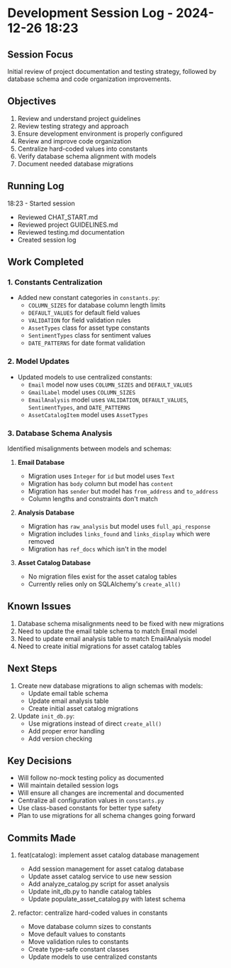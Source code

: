 # Development Session Log - 2024-12-26 18:23

## Session Focus
Initial review of project documentation and testing strategy, followed by database schema and code organization improvements.

## Objectives
1. Review and understand project guidelines
2. Review testing strategy and approach
3. Ensure development environment is properly configured
4. Review and improve code organization
5. Centralize hard-coded values into constants
6. Verify database schema alignment with models
7. Document needed database migrations

## Running Log

18:23 - Started session
- Reviewed CHAT_START.md
- Reviewed project GUIDELINES.md
- Reviewed testing.md documentation
- Created session log

## Work Completed

### 1. Constants Centralization
- Added new constant categories in `constants.py`:
  - `COLUMN_SIZES` for database column length limits
  - `DEFAULT_VALUES` for default field values
  - `VALIDATION` for field validation rules
  - `AssetTypes` class for asset type constants
  - `SentimentTypes` class for sentiment values
  - `DATE_PATTERNS` for date format validation

### 2. Model Updates
- Updated models to use centralized constants:
  - `Email` model now uses `COLUMN_SIZES` and `DEFAULT_VALUES`
  - `GmailLabel` model uses `COLUMN_SIZES`
  - `EmailAnalysis` model uses `VALIDATION`, `DEFAULT_VALUES`, `SentimentTypes`, and `DATE_PATTERNS`
  - `AssetCatalogItem` model uses `AssetTypes`

### 3. Database Schema Analysis
Identified misalignments between models and schemas:
1. **Email Database**
   - Migration uses `Integer` for `id` but model uses `Text`
   - Migration has `body` column but model has `content`
   - Migration has `sender` but model has `from_address` and `to_address`
   - Column lengths and constraints don't match

2. **Analysis Database**
   - Migration has `raw_analysis` but model uses `full_api_response`
   - Migration includes `links_found` and `links_display` which were removed
   - Migration has `ref_docs` which isn't in the model

3. **Asset Catalog Database**
   - No migration files exist for the asset catalog tables
   - Currently relies only on SQLAlchemy's `create_all()`

## Known Issues
1. Database schema misalignments need to be fixed with new migrations
2. Need to update the email table schema to match Email model
3. Need to update email analysis table to match EmailAnalysis model
4. Need to create initial migrations for asset catalog tables

## Next Steps
1. Create new database migrations to align schemas with models:
   - Update email table schema
   - Update email analysis table
   - Create initial asset catalog migrations
2. Update `init_db.py`:
   - Use migrations instead of direct `create_all()`
   - Add proper error handling
   - Add version checking

## Key Decisions
- Will follow no-mock testing policy as documented
- Will maintain detailed session logs
- Will ensure all changes are incremental and documented
- Centralize all configuration values in `constants.py`
- Use class-based constants for better type safety
- Plan to use migrations for all schema changes going forward

## Commits Made
1. feat(catalog): implement asset catalog database management
   - Add session management for asset catalog database
   - Update asset catalog service to use new session
   - Add analyze_catalog.py script for asset analysis
   - Update init_db.py to handle catalog tables
   - Update populate_asset_catalog.py with latest schema

2. refactor: centralize hard-coded values in constants
   - Move database column sizes to constants
   - Move default values to constants
   - Move validation rules to constants
   - Create type-safe constant classes
   - Update models to use centralized constants
